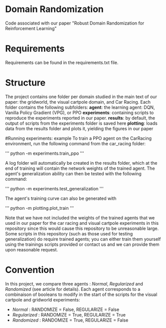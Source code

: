 # Domain Randomization
Code associated with our paper "Robust Domain Randomization for Reinforcement Learning"

# Requirements

Requirements can be found in the requirements.txt file.

# Structure
The project contains one folder per domain studied in the main text of our paper: the gridworld, the visual cartpole domain, and Car Racing. Each folder contains the following subfolders:
**agent**: the learning agent: DQN, Vanilla Policy Gradient (VPG), or PPO
**experiments**: containing scripts to reproduce the experiments reported in our paper.
**results**: by default, the output of scripts from the experiments folder is saved here
**plotting**: loads data from the results folder and plots it, yielding the figures in our paper

#Running experiments: example
To train a PPO agent on the CarRacing environment, run the following command from the car_racing folder:

'''
python -m experiments.train_ppo
'''

A log folder will automatically be created in the results folder, which at the end of training will contain the network weights of the trained agent. The agent's generalization ability can then be tested with the following command:

'''
python -m experiments.test_generalization
'''

The agent's training curve can also be generated with

'''
python -m plotting.plot_train
'''

Note that we have not included the weights of the trained agents that we used in our paper for the car racing and visual cartpole experiments in this repository since this would cause this repository to be unreasonable large. Some scripts in this repository (such as those used for testing generalization) do require trained agents; you can either train them yourself using the trainings scripts provided or contact us and we can provide them upon reasonable request.

# Convention
In this project, we compare three agents : *Normal*, *Regularized* and *Randomized* (see article for details). Each agent corresponds to a combinaison of booleans to modify in the start of the scripts for the visual cartpole and gridworld experiments:
- *Normal* : RANDOMIZE = False, REGULARIZE = False
- *Regularized* : RANDOMIZE = True, REGULARIZE = True
- *Randomized* : RANDOMIZE = True, REGULARIZE = False

